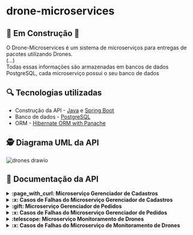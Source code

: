 # drone-microservices
## 🔧​ Em Construção 🔧​
O Drone-Microservices é um sistema de microserviços para entregas de pacotes utilizando Drones.<br>
(...)
<br>
Todas essas informações são armazenadas em bancos de dados PostgreSQL, cada microserviço possui o seu banco de dados<br>

## :mag: Tecnologias utilizadas
- Construção da API - [Java](https://www.oracle.com/br/java/technologies/javase/jdk11-archive-downloads.html) e [Spring Boot](https://spring.io/projects/spring-boot)<br>
- Banco de dados - [PostgreSQL](https://www.postgresql.org/) <br>
-  ORM - [Hibernate ORM with Panache](https://quarkus.io/guides/hibernate-orm-panache) <br>

## 🕵 Diagrama UML da API <br>

![drones drawio](https://github.com/user-attachments/assets/414ee0c9-b5c4-4bba-843f-050befab75fe)

## 🔎 Documentação da API
<details>
<summary><strong>:page_with_curl: Microserviço Gerenciador de Cadastros  </strong></summary><br/>

- Cadastrar um usuário

```
  POST /register/user
```
:point_right: Não é possível cadastrar CPF e E-mail duplicados.<br>
:point_right: As senhas são salvas no banco de dados criptografadas com o algorítimo "SHA-256".<br>

| Parâmetro   | Tipo       | Descrição                           |
| :---------- | :--------- | :---------------------------------- |
| `nome` | `string` |   nome do usuário |
| `sobrenome` | `string` |  sobrenome do usuário |
| `cpf` | `string` |   CPF do usuário|
| `email` | `string` |   e-mail do usuário |
| `telefone` | `string` |   telefone do usuário |
| `senha` | `string` |   senha de acesso |

  Corpo da resposta: <br/>
  
  
  ```json
  {
"id": 1,
"nome": "John",
"sobrenome": "Martinez",
"email": "xxxx@gmail.com",
"telefone": "5531987198765",
  }
  ```
:white_check_mark: STATUS 201 CREATED

- Buscar um usuário por CPF

```
  GET /register/user/cpf/:cpf
```
  Corpo da resposta: <br/>
  
  
  ```json
{
	"id": 1,
	"nome": "John",
	"sobrenome": "Martinez",
	"email": "xxxx@gmail.com",
	"enderecos": [
		{
			"id": 1,
			"logradouro": "Andradas",
			"numero": 200,
			"complemento": "apt101",
			"bairro": "Centro",
			"cidade": "Belo Horizonte",
			"estado": "Minas Gerais",
			"cep": "30120-010",
			"latitude": "-19.8244097",
			"longitude": "-43.9788706",
		}
	],
	"telefone": "5531987191234"
}
  ```
:white_check_mark: STATUS 200 OK

- Buscar um usuário por id

```
  GET /register/user/id/:id
```
  Corpo da resposta: <br/>
  
  
  ```json
{
	"id": 1,
	"nome": "John",
	"sobrenome": "Martinez",
	"email": "xxxx@gmail.com",
	"enderecos": [
		{
			"id": 1,
			"logradouro": "Andradas",
			"numero": 200,
			"complemento": "apt101",
			"bairro": "Centro",
			"cidade": "Belo Horizonte",
			"estado": "Minas Gerais",
			"cep": "30120-010",
			"latitude": "-19.8244097",
			"longitude": "-43.9788706",
		}
	],
	"telefone": "5531987191234"
}
  ```
:white_check_mark: STATUS 200 OK

- Edição dos dados cadastrais de um usuário

```
 PUT /register/user/id/:id
```
:point_right: Não é permitido editar o CPF.

| Parâmetro   | Tipo       | Descrição                           |
| :---------- | :--------- | :---------------------------------- |
| `nome` | `string` |   nome do usuário |
| `sobrenome` | `string` |  sobrenome do usuário |
| `cpf` | `string` |   CPF do usuário|
| `email` | `string` |   e-mail do usuário |
| `telefone` | `string` |   telefone do usuário |
| `senha` | `string` |   senha de acesso |

  Corpo da resposta: <br/>
  
  
  ```json
  {
"id": 1,
"nome": "John",
"sobrenome": "Martinez",
"email": "xxxx@gmail.com",
"telefone": "5531987198765",
  }
  ```
:white_check_mark: STATUS 200 OK

- cadastro de um endereço

```
 POST /register/address
```
:point_right: Não é possível cadastrar um endereço para um usuário inexistente.<br>
:point_right: Ao cadastrar um novo endereço uma mensagem é enviada a uma fila que irá proceder com uma requisição ao serviço distancematrix.ai para burcar os valores de latitude e longitude do endereço cadastrado e completar as informações no banco de dados.

| Parâmetro   | Tipo       | Descrição                           |
| :---------- | :--------- | :---------------------------------- |
| `usuarioId` | `long` |   id do usuário |
| `logradouro` | `string` | logradouro do usuário |
| `numero` | `long` |   numero do logradouro |
| `complemento` | `string` |  complemento do logradouro |
| `bairro` | `string` |   bairro do logradouro |
| `cidade` | `string` |   cidade do usuário |
| `estado` | `string` |   estado a qual a cidade pertence|
| `cep` | `string` |   CEP do logradouro|

  Corpo da resposta: <br/>
  
  
  ```json
{
    "id": 1,
    "logradouro": "Afonso Pena",
    "numero": 84,
    "complemento": "apt202",
    "bairro": "Centro",
    "cidade": "Belo Horizonte",
    "estado": "Minas Gerais",
    "cep": "30130002",
    "latitude": null,
    "longitude": null,
}
  ```
:white_check_mark: STATUS 201 CREATED

- Busca os endereços de usuário pelo seu id

```
GET /register/address/user/:id
```
  Corpo da resposta: <br/>
  
  
  ```json
[
	{
		"id": 1,
		"logradouro": "Andradas",
		"numero": 200,
		"complemento": "apt101",
		"bairro": "Centro",
		"cidade": "Belo Horizonte",
		"estado": "Minas Gerais",
		"cep": "30120-010",
		"latitude": "-19.8244097",
		"longitude": "-43.9788706",
	}
]
  ```
:white_check_mark: STATUS 200 OK

- Busca um endereço pelo seu id

```
GET /register/address/:id
```
  Corpo da resposta: <br/>
  
  
  ```json
	{
		"id": 1,
		"logradouro": "Andradas",
		"numero": 200,
		"complemento": "apt101",
		"bairro": "Centro",
		"cidade": "Belo Horizonte",
		"estado": "Minas Gerais",
		"cep": "30120-010",
		"latitude": "-19.8244097",
		"longitude": "-43.9788706",
	}
  ```
:white_check_mark: STATUS 200 OK

- Deleta um endereço pelo seu id

```
DELETE /register/address/:id
```
  Corpo da resposta: <br/>
  
  
  ```json
Endereço deletado com sucesso
  ```
:white_check_mark: STATUS 200 OK

- Edita um endereço pelo seu  id

```
PUT /register/address/:id
```
:point_right: Ao cadastrar um novo endereço uma mensagem é enviada a uma fila que irá proceder com uma requisição ao serviço distancematrix.ai para burcar os valores de latitude e longitude do endereço cadastrado e completar as informações no banco de dados.

| Parâmetro   | Tipo       | Descrição                           |
| :---------- | :--------- | :---------------------------------- |
| `logradouro` | `string` | logradouro do usuário |
| `numero` | `long` |   numero do logradouro |
| `complemento` | `string` |  complemento do logradouro |
| `bairro` | `string` |   bairro do logradouro |
| `cidade` | `string` |   cidade do usuário |
| `estado` | `string` |   estado a qual a cidade pertence|
| `cep` | `string` |   CEP do logradouro|

  Corpo da resposta: <br/>
  
  
  ```json
{
    "id": 1,
    "logradouro": "Afonso Pena",
    "numero": 84,
    "complemento": "apt202",
    "bairro": "Centro",
    "cidade": "Belo Horizonte",
    "estado": "Minas Gerais",
    "cep": "30130002",
    "latitude": "-19.9650549",
    "longitude": "-43.803484",
}
  ```
:white_check_mark: STATUS 200 OK

- Cadastro um Drone

```
POST /register/drone
```
:point_right: Não é possível cadastrar um drone com um status inexistente. <br>
:point_right: Ao cadastrar um novo drone com status Disponível é enviado uma mensagem para uma fila que irá verificar se há algum pedido com pendencia de alocação de um drone para realizar a entrega.
  
| Parâmetro   | Tipo       | Descrição                           |
| :---------- | :--------- | :---------------------------------- |
| `modelo` | `string` | modelo do drone |
| `marca` | `string` |  marca do drone  |
| `ano` | `string` |  ano de fabricação do drone |
| `status` | `string` |   enun dos status possíveis para o drone|

  Corpo da resposta: <br/>
  
  
  ```json
{
"id": 1,
"modelo": "x",
"marca": "DJI",
"ano": "2018",
"status": "DISPONIVEL"
}
  ```
:white_check_mark: STATUS 201 CREATED

- Busca um drone pelo id

```
GET /register/drone/:id
```

  Corpo da resposta: <br/>
  
  
  ```json
{
"id": 1,
"modelo": "x",
"marca": "DJI",
"ano": "2018",
"status": "DISPONIVEL"
}
  ```
:white_check_mark: STATUS 200 ok

- Edita o status de um drone

```
PUT /register/drone/:id/status/:status
```
:point_right: Não é possível editar um drone com status diferente dos pré-estabelecidos.<br>
:point_right: Ao editar um drone para o status Disponível é enviado uma mensagem para uma fila que irá verificar se há algum pedido com pendencia de alocação de um drone para realizar a entrega.


  Corpo da resposta: <br/>
  
  
  ```json
{
"id": 1,
"modelo": "x",
"marca": "DJI",
"ano": "2018",
"status": "EM_ROTA"
}
  ```
:white_check_mark: STATUS 200 OK

- Busca todos os drones cadastrados

```
GET /register/drone
```

  Corpo da resposta: <br/>
  
  
  ```json
[
	{
		"id": 1,
		"modelo": "x",
		"marca": "DJI",
		"ano": "2018",
		"status": "EM_ROTA"
	},
	{
		"id": 2,
		"modelo": " z908",
		"marca": "xiaomi",
		"ano": "2024",
		"status": "DISPONIVEL"
	}
]
  ```
:white_check_mark: STATUS 200 OK

- Busca drones por tipo de status

```
GET /register/drone/status/:status
```
:point_right: Não é possível buscar um drone com status diferente dos pré-estabelecidos.

  Corpo da resposta: <br/>
  
  
  ```json
[
	{
		"id": 1,
		"modelo": "x",
		"marca": "DJI",
		"ano": "2018",
		"status": "EM_ROTA"
	},
	{
		"id": 2,
		"modelo": " z908",
		"marca": "xiaomi",
		"ano": "2024",
		"status": "EM_ROTA"
	}
]
  ```
:white_check_mark: STATUS 200 OK

</details>
<details>
<summary><strong>:x: Casos de Falhas do Microserviço Gerenciador de Cadastros </strong></summary><br/>

- Ao tentar cadastrar um usuário com CPF e e-mail já existentes na base de dados deve  emitir a exceção `UsuarioExistenteException`<br><br>
:warning: STATUS 409 - CONFLICT
 ```json
	CPF ou Email já cadastrado
  ```
- Ao buscar por um usuário inexistente deve emitir a exceção `UsuarioNaoExistenteException`<br><br>
:warning: STATUS 404 - NOT FOUND
 ```json
	Usuário não encontrado
  ```
- Ao tentar edita o CPF de um usuário deve  emitir a exceção `EdicaoNaoPermitidaException`<br><br>
:x: STATUS 403 - FORBIDDEN
 ```json
	Edição não permitida
  ```
- Ao buscar por um endereço inexistente deve emitir a exceção `EnderecoNaoExistenteException`<br><br>
:warning: STATUS 404 - NOT FOUND
 ```json
	Endereço não encontrado
  ```
- Ao tentar cadastrar, editar ou buscar por um drone com um status diferente dos pré-estabelecidos deve  emitir a exceção `StatusInvalidoExceptionn`<br><br>
:x: STATUS 403 - FORBIDDEN
 ```json
	Status inexistente
 ```

- Ao buscar por um drone inexistente deve emitir a exceção `DroneNaoExistenteException`<br><br>
:warning: STATUS 404 - NOT FOUND
 ```json
	Drone não encontrado
  ```
</details>

<details>
<summary><strong>:gift: Microserviço Gerenciador de Pedidos  </strong></summary><br/>
	
- Cadastro de um Pedido

```
POST /order
```
:point_right: Ao cadastrar um novo pedido é verificado de forma sincrona se o remetente, destinatário e o endereço estão cadastrado no banco de dados.<br>
:point_right: Ao cadastrar o pedido é enviado uma mensagem para uma fila que irá buscar um drone com status disponível para realizar a entrega.<br>
:point_right:Ao cadastrar um pedido o remetente é o destinatário são notificados via SMS. <br>
:point_right: Não é possível cadastrar um pedido quando o microserviço gerenciador de cadastros está indisponível.<br>
  
| Parâmetro   | Tipo       | Descrição                           |
| :---------- | :--------- | :---------------------------------- |
| `dataPedido` | `LocalDateTime` | data do pedido |
| `status:` | `string` |  "criado"  |
| `remetenteId` | `long` |  id de identificação do remetente |
| `destinatarioId` | `long` |   id de identificação do destinatário |
| `enderecoId` | `long` |   id de identificação do endereço de entrega |

  Corpo da resposta: <br/>
  
  ```json
  {
	"id": 1,
	"dataPedido": "2024-12-03T10:15:30",
	"dataEntrega": null,
	"status": "CRIADO",
	"endereco": {
		"logradouro": "Afonso Pena",
		"numero": 84,
		"complemento": "apt202",
		"bairro": "Centro",
		"cidade": "Belo Horizonte",
		"estado": "Minas Gerais",
		"cep": "30130002"
	},
	"remetente": {
		"id": 1,
		"nome": "Joe",
		"sobrenome": "Batista",
		"email": "je@gmail.com",
		"telefone": "5531987191832"
	},
	"destinatario": {
		"id": 1,
		"nome": "Joe",
		"sobrenome": "Batista",
		"email": "je@gmail.com",
		"telefone": "5531987191832"
	},
	"droneId": null
}

  ```
:white_check_mark: STATUS 201 CREATED

- Busca um pedido pelo id

```
GET /order/:id
```
:point_right: Não é possível buscar um pedido quando o microserviço gerenciador de cadastros está indisponível.<br>

Corpo da resposta: <br/>

  ```json
  {
	"id": 1,
	"dataPedido": "2024-12-03T10:15:30",
	"dataEntrega": null,
	"status": "CRIADO",
	"endereco": {
		"logradouro": "Afonso Pena",
		"numero": 84,
		"complemento": "apt202",
		"bairro": "Centro",
		"cidade": "Belo Horizonte",
		"estado": "Minas Gerais",
		"cep": "30130002"
	},
	"remetente": {
		"id": 1,
		"nome": "Joe",
		"sobrenome": "Batista",
		"email": "je@gmail.com",
		"telefone": "5531987191832"
	},
	"destinatario": {
		"id": 1,
		"nome": "Joe",
		"sobrenome": "Batista",
		"email": "je@gmail.com",
		"telefone": "5531987191832"
	},
	"droneId": 1
}

  ```
:white_check_mark: STATUS 200 OK

- Busca todos os pedidos de um usuário pelo id do usuário

```
GET /order/user/:id
```
:point_right: Não é possível buscar um pedido pelo usuário id quando o microserviço gerenciador de cadastros está indisponível.<br>

Corpo da resposta: <br/>

  ```json
  
[
	{
	"id": 1,
	"dataPedido": "2007-12-03T10:15:30",
	"dataEntrega": null,
	"status": "CRIADO",
	"enderecoId": 1,
	"remetenteId": 1,
	"destinatarioId": 2,
	"droneId": null
	}
]
  
  ```
:white_check_mark: STATUS 200 OK

- Edita um pedido pelo id

```
PUT /order/:id
```
:point_right: Não é possível editar um pedido com status diferente dos pré-estabelecidos, com remetente, destinatário, endereço e drone não cadastrados e quando o microserviço gerenciador de cadastros está indisponível. Não é possível editar o drone de um pedido quando o seu status é diferente do disponível, ou quando o pedido já está em rota ou finalizado.<br>
:point_right: Não possível editar o status do pedido para "EM_ROTA" pois existe uma endpoint exclusivo para esta alteração.<br>
:point_right: Ao editar o status de um pedido o remetente e destinatário recebem um SMS notificado da ação.<br>

| Parâmetro   | Tipo       | Descrição                           |
| :---------- | :--------- | :---------------------------------- |
| `dataPedido` | `LocalDateTime` | data do pedido |
| `dataEntrega` | `LocalDateTime` | data do pedido |
| `status` | `string` |  "criado"  |
| `remetenteId` | `long` |  id de identificação do remetente |
| `destinatarioId` | `long` |   id de identificação do destinatário |
| `enderecoId` | `long` |   id de identificação do endereço de entrega |
| `droneId` | `long` |   id de identificação do drone destinado a realizar a entrega |

  Corpo da resposta: <br/>
  
  ```json
  {
	"id": 1,
	"dataPedido": "2024-12-03T10:15:30",
	"dataEntrega": "2024-12-03T10:15:30",
	"status": "CANCELADO",
	"endereco": {
		"logradouro": "Afonso Pena",
		"numero": 84,
		"complemento": "apt202",
		"bairro": "Centro",
		"cidade": "Belo Horizonte",
		"estado": "Minas Gerais",
		"cep": "30130002"
	},
	"remetente": {
		"id": 1,
		"nome": "Joe",
		"sobrenome": "Batista",
		"email": "je@gmail.com",
		"telefone": "5531987191832"
	},
	"destinatario": {
		"id": 1,
		"nome": "Joe",
		"sobrenome": "Batista",
		"email": "je@gmail.com",
		"telefone": "5531987191832"
	},
	"droneId": 3
}

  ```
:white_check_mark: STATUS 200 OK

- Edita o status do pedido para EM_ROTA

```
PUT /order/new_monitor/:idPedido
```
:point_right: O pedido somente pode ser colocado EM_ROTA caso o seu status esteja como CRIADO.<br>
:point_right: Ao se colocar um pedido EM_ROTA é envidao uma mensagem para uma fila que irá criar o seu primeiro ponto de monitoramento.<br>
:point_right: Ao colocar o pedido EM_ROTA o remetente e destinatário recebem um SMS de notificação.<br>


| Parâmetro   | Tipo       | Descrição                           |
| :---------- | :--------- | :---------------------------------- |
| `latitude` | `string` |   latitude do endereço de onde houve a saída do drone |
| `longitude` | `string` |  longitude do endereço de onde houve a saída do drone  |

 :white_check_mark: STATUS 204 NO CONTENT

</details>
<details>
<summary><strong>:x: Casos de Falhas do Microserviço Gerenciador de Pedidos </strong></summary><br/>

- Ao tentar cadastrar um pedido com um status diferente dos pré-estabelecidos deve  emitir a exceção `StatusInvalidoException`<br><br>
:x: STATUS 403 - FORBIDDEN
 ```json
	Status inexistente
  ```
- Ao buscar por um pedido inexistente deve emitir a exceção `PedidoInexistenteException`<br><br>
:warning: STATUS 404 - NOT FOUND
 ```json
	Pedido não encontrado
  ```
- Ao buscar por um pedido pelo usuárioId inexistente deve emitir a exceção `UsuarioNaoExistenteException`<br><br>
:warning: STATUS 404 - NOT FOUND
 ```json
	Usuário não encontrado
  ```
- Ao buscars os dados do remetente, destinatário e endereço com o ms-gerenciador de cadastros indisponível deve  emitir a exceção `ServicoIndisponivelException`<br><br>
:x: STATUS 503 - SERVICE_UNAVAILABLE
 ```json
	Serviço ms-gerenciador-cadastros indisponível
  ```
- Ao tentar editar o o status de um pedido para "EM_ROTA" fora do endpoint designado para esta ação  deve  emitir a exceção `OperacaoInvalidaException`<br><br>
:x: STATUS 403 - FORBIDDEN
 ```json
	Status do pedido não pode ser alterado para EM_ROTA
  ```
- Ao tentar alocar um drone para um pedido e este não possuir o status DISPONÍVEL deve  emitir a exceção `OperacaoInvalidaException`<br><br>
:x: STATUS 403 - FORBIDDEN
 ```json
	Não é possível alocar este drone para este pedido
  ```
- Ao tentar alocar para um pedido um drone não existente na base de dados deve emitir a exceção `DroneNaoExistenteException`<br><br>
:warning: STATUS 404 - NOT FOUND
 ```json
	Drone não encontrado
  ```
- Ao tentar alterar o drone de um pedido quem possiu o status "EM_ROTA", "ENTREGUE" ou "CANCELADO" deve  emitir a exceção `OperacaoInvalidaException`<br><br>
:x: STATUS 403 - FORBIDDEN
 ```json
	Não é possível alterar o drone deste pedido
 ```
- Ao tentar colocar EM_ROTA um pedido com status diferente de "CRIADO" deve  emitir a exceção `OperacaoInvalidaException`<br><br>
:x: STATUS 403 - FORBIDDEN
 ```json
	Pedido não pode ser colocado em rota
 ```
- Ao tentar colocar EM_ROTA um pedido que não teve um drone designado deve  emitir a exceção `OperacaoInvalidaException`<br><br>
:x: STATUS 403 - FORBIDDEN
 ```json
	Pedido não possui drone
 ```		
</details>

<details>
<summary><strong>:telescope: Microserviço Monitoramento de Drones  </strong></summary><br/>
	
- Cadastra um ponto de monitoramento

```
POST/monitor
```

| Parâmetro   | Tipo       | Descrição                           |
| :---------- | :--------- | :---------------------------------- |
| `pedidoId` | `long` |   id do pedido |
| `droneId` | `long` |   id do drone |
| `latitude` | `string` |   latitude do ponto |
| `longitude` | `string` |  longitude do ponto |

  Corpo da resposta: <br/>
  
  ```json
{
	"id": 5,
	"pedidoId": 1,
	"droneId": 1,
	"latitude": "19.000",
	"longitude": "19.000"
}
```

 :white_check_mark: STATUS 201 NO CREATED

 - Busca todos os pontos de monitoramento de um pedido

```
GET /monitor/:pedidoid
```
Corpo da resposta: <br/>

  ```json
[
	{
		"id": 1,
		"pedidoId": 1,
		"droneId": 2,
		"latitude": "19.001",
		"longitude": "20.002"
	},
	{
		"id": 5,
		"pedidoId": 1,
		"droneId": 1,
		"latitude": "19.002",
		"longitude": "20.002"
	}
]
```
 :white_check_mark: STATUS 200 OK

 - Edita um ponto de monitoramento

```
PUT/monitor/:id
```

| Parâmetro   | Tipo       | Descrição                           |
| :---------- | :--------- | :---------------------------------- |
| `latitude` | `string` |   latitude do ponto |
| `longitude` | `string` |  longitude do ponto  |

  Corpo da resposta: <br/>
  
  ```json
{
	"id": 5,
	"pedidoId": 1,
	"droneId": 1,
	"latitude": "19.000",
	"longitude": "19.000"
}
```

 :white_check_mark: STATUS 200 OK

- Deleta um ponto de monitoramento

```
DELETE/monitor/:id
```
 :white_check_mark: STATUS 204 NO CONTENT

 - Deleta o monitoramento de um pedido

```
DELETE/monitor/order/:pedidoid
```
 :white_check_mark: STATUS 204 NO CONTENT
 
</details>

<details>
<summary><strong>:x: Casos de Falhas do Microserviço de Monitoramento de Drones</strong></summary><br/>

- Ao tentar cadastrar, editar ou buscar por um monitoramento de um pedido inexistente deve  emitir a exceção `PedidoNaoEncontradoException`<br><br>
:warning: STATUS 404 - NOT FOUND
 ```json
	Pedido não encontrado
  ```
- Ao tentar editar ou buscar por um ponto de monitoramento inexistente  deve emitir a exceção `MonitoramentoNaoExistenteException`<br><br>
:warning: STATUS 404 - NOT FOUND
 ```json
	Monitoramento não encontrado
  ```
</details>
